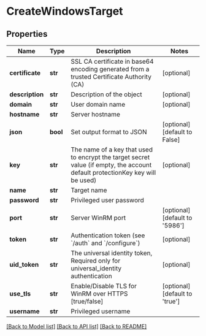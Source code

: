 # CreateWindowsTarget

## Properties
Name | Type | Description | Notes
------------ | ------------- | ------------- | -------------
**certificate** | **str** | SSL CA certificate in base64 encoding generated from a trusted Certificate Authority (CA) | [optional] 
**description** | **str** | Description of the object | [optional] 
**domain** | **str** | User domain name | [optional] 
**hostname** | **str** | Server hostname | 
**json** | **bool** | Set output format to JSON | [optional] [default to False]
**key** | **str** | The name of a key that used to encrypt the target secret value (if empty, the account default protectionKey key will be used) | [optional] 
**name** | **str** | Target name | 
**password** | **str** | Privileged user password | 
**port** | **str** | Server WinRM port | [optional] [default to '5986']
**token** | **str** | Authentication token (see &#x60;/auth&#x60; and &#x60;/configure&#x60;) | [optional] 
**uid_token** | **str** | The universal identity token, Required only for universal_identity authentication | [optional] 
**use_tls** | **str** | Enable/Disable TLS for WinRM over HTTPS [true/false] | [optional] [default to 'true']
**username** | **str** | Privileged username | 

[[Back to Model list]](../README.md#documentation-for-models) [[Back to API list]](../README.md#documentation-for-api-endpoints) [[Back to README]](../README.md)


